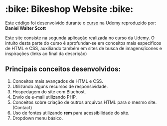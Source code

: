 <h1>:bike: Bikeshop Website :bike: </h1>

<p>Este código foi desenvolvido durante o <a href="https://www.udemy.com/course/responsive-web-design-tutorial-course-html5-css3-bootstrap/">curso</a> na Udemy reproduzido por: <b>Daniel Walter Scott</b></p>

<p>Este site consiste na segunda aplicação realizada no curso da Udemy. O intuito desta parte do curso é aprofundar-se em conceitos mais específicos de HTML e CSS, auxiliando também em sites de busca de imagens/ícones e inspirações (links ao final da descrição) </p>

<h2>Principais conceitos desenvolvidos:</h2>

<ol>
    <li>Conceitos mais avançados de HTML e CSS.</li>
    <li>Utilizando alguns recursos de responsividade.</li>
    <li>Hospedagem do site com Bluehost.</li> 
    <li>Envio de e-mail utilizando PHP.</li> 
    <li>Conceitos sobre criação de outros arquivos HTML para o mesmo site. (Contact)</li> 
    <li>Uso de fontes utilizando <b>rem</b> para acessibilidade do site.</li>
     <li>Dropdown menu básico.</li> 
</ol>

